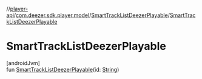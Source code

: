 //[player-api](../../../index.md)/[com.deezer.sdk.player.model](../index.md)/[SmartTrackListDeezerPlayable](index.md)/[SmartTrackListDeezerPlayable](-smart-track-list-deezer-playable.md)

# SmartTrackListDeezerPlayable

[androidJvm]\
fun [SmartTrackListDeezerPlayable](-smart-track-list-deezer-playable.md)(id: [String](https://kotlinlang.org/api/latest/jvm/stdlib/kotlin/-string/index.html))
